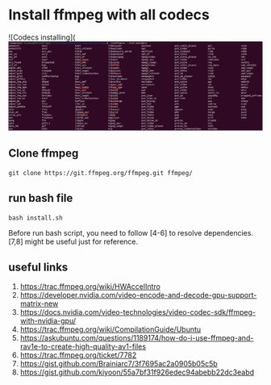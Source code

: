  # Install ffmpeg with all codecs
 ![Codecs installing](![](../misc/codecs.png "Codecs installing")
 ## Clone ffmpeg
 `git clone https://git.ffmpeg.org/ffmpeg.git ffmpeg/`
 
 ## run bash file
 `bash install.sh`

 Before run bash script, you need to follow [4-6] to resolve dependencies. [7,8] might be useful just for reference.

 
 ## useful links
 1. https://trac.ffmpeg.org/wiki/HWAccelIntro
 2. https://developer.nvidia.com/video-encode-and-decode-gpu-support-matrix-new
 3. https://docs.nvidia.com/video-technologies/video-codec-sdk/ffmpeg-with-nvidia-gpu/
 4. https://trac.ffmpeg.org/wiki/CompilationGuide/Ubuntu
 5. https://askubuntu.com/questions/1189174/how-do-i-use-ffmpeg-and-rav1e-to-create-high-quality-av1-files
 6. https://trac.ffmpeg.org/ticket/7782
 7. https://gist.github.com/Brainiarc7/3f7695ac2a0905b05c5b
 8. https://gist.github.com/kiyoon/55a7bf31f926edec94abebb22dc3eabd